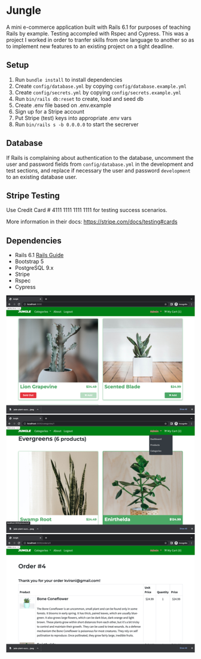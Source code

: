 # Jungle

A mini e-commerce application built with Rails 6.1 for purposes of teaching Rails by example. Testing accompled with Rspec and Cypress. This was a project I worked in order to tranfer skills from one language to another so as to implement new features to an existing project on a tight deadline.

## Setup

1. Run `bundle install` to install dependencies
2. Create `config/database.yml` by copying `config/database.example.yml`
3. Create `config/secrets.yml` by copying `config/secrets.example.yml`
4. Run `bin/rails db:reset` to create, load and seed db
5. Create .env file based on .env.example
6. Sign up for a Stripe account
7. Put Stripe (test) keys into appropriate .env vars
8. Run `bin/rails s -b 0.0.0.0` to start the secrerver

## Database

If Rails is complaining about authentication to the database, uncomment the user and password fields from `config/database.yml` in the development and test sections, and replace if necessary the user and password `development` to an existing database user.

## Stripe Testing

Use Credit Card # 4111 1111 1111 1111 for testing success scenarios.

More information in their docs: <https://stripe.com/docs/testing#cards>

## Dependencies

- Rails 6.1 [Rails Guide](http://guides.rubyonrails.org/v6.1/)
- Bootstrap 5
- PostgreSQL 9.x
- Stripe
- Rspec
- Cypress

![Sample_1](https://github.com/nickholmstyle/Jungle/blob/master/public/images/Sample_1.png?raw=true)
![Sample_2](https://github.com/nickholmstyle/Jungle/blob/master/public/images/Sample_2.png?raw=true)
![Sample_3](https://github.com/nickholmstyle/Jungle/blob/master/public/images/Sample_3.png?raw=true)

